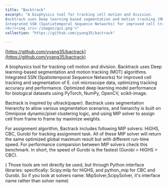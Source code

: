 ```yaml
---
title: "Backtrack"
excerpt: "A biophysics tool for tracking cell motion and division.
Backtrack uses Deep learning-based segmentation and motion tracking (MOT) algorithms.
Integrated SSN (Spatiotemporal Sequence Networks) for improved cell tracking and segmentation of E. coli microscope data, optimizing tracking accuracy and performance. Optimized deep learning model performance for biological datasets using PyTorch, NumPy, OpenCV, scikit-image. [Github repository](https://github.com/yyang35/bactrack)
<br/><img src='/images/gui.png'>"
collection: "https://github.com/yyang35/bactrack"

---
```


[https://github.com/yyang35/bactrack](https://github.com/yyang35/bactrack)

A biophysics tool for tracking cell motion and division.
Backtrack uses Deep learning-based segmentation and motion tracking (MOT) algorithms.
Integrated SSN (Spatiotemporal Sequence Networks) for improved cell tracking and segmentation of E. coli microscope data, optimizing tracking accuracy and performance. Optimized deep learning model performance for biological datasets using PyTorch, NumPy, OpenCV, scikit-image.


Bactrack is inspired by ultrack(paper). Bactrack uses segmentation hierarchy to allow various segmentation scenarios, and hierarchy is built on Omnipose dynamic/pixel clustering logic, and using MIP solver to assign cell from frame to frame by maximize weights.

For assignment algorithm, Bactrack includes following MIP solvers: HiGHS, CBC, Gurobi for tracking assignment task. All of these MIP solver will return the same optimized global maximum result but with different run-time speed. For performance comparsion between MIP solvers check this benchmark. In short, the speed of Gurobi is the fastest (Gurobi > HiGHS > CBC).

( Those tools are not directly be used, but through Python interface libraries: specifically: Scipy.milp for HiGHS, and python_mip for CBC and Gurobi. So if you look at solvers name: MipSolver,ScipySolver, it's interface name rather than solver name)


